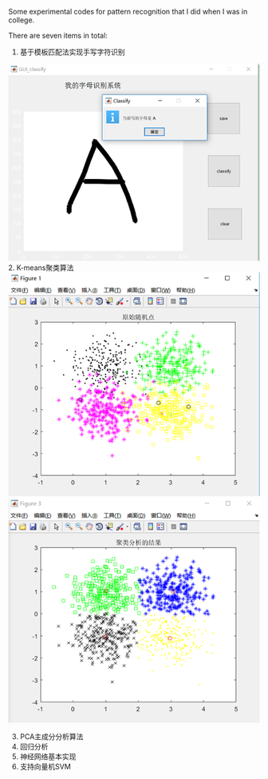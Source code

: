 Some experimental codes for pattern recognition that I did when I was in college.

There are seven items in total:

1. 基于模板匹配法实现手写字符识别
<img src="image\LetterClassfy.PNG">
2. K-means聚类算法
<img src="image\K-means1.png">
<img src="image\K-means2.png">

3. PCA主成分分析算法
4. 回归分析
5. 神经网络基本实现
6. 支持向量机SVM



